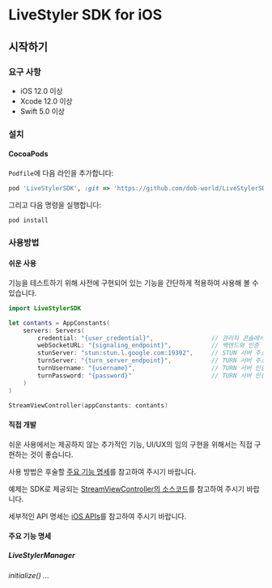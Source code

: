 # LiveStyler SDK for iOS

## 시작하기

### 요구 사항

*   iOS 12.0 이상
*   Xcode 12.0 이상
*   Swift 5.0 이상

### 설치

#### CocoaPods

`Podfile`에 다음 라인을 추가합니다:

```ruby
pod 'LiveStylerSDK', :git => 'https://github.com/dob-world/LiveStylerSDKiOS.git', :tag => '0.0.1'
```

그리고 다음 명령을 실행합니다:

```bash
pod install
```

### 사용방법

#### 쉬운 사용

기능을 테스트하기 위해 사전에 구현되어 있는 기능을 간단하게 적용하여 사용해 볼 수 있습니다.

```swift
import LiveStylerSDK

let contants = AppConstants(
    servers: Servers(
        credential: "{user_credential}",                // 관리자 콘솔에서 발급한 Access Token
        webSocketURL: "{signaling_endpoint}",           // 백엔드와 인증 정보를 주고 받는 시그널 채널 엔드포인트 주소
        stunServer: "stun:stun.l.google.com:19302",     // STUN 서버 주소
        turnServer: "{turn_server_endpoint}",           // TURN 서버 주소
        turnUsername: "{username}",                     // TURN 서버 인증 정보
        turnPassword: "{password}"                      // TURN 서버 인증 정보
    )
)

StreamViewController(appConstants: contants)
```

#### 직접 개발

쉬운 사용에서는 제공하지 않는 추가적인 기능, UI/UX의 임의 구현을 위해서는 직접 구현하는 것이 좋습니다.

사용 방법은 후술할 [주요 기능 명세](#주요-기능-명세)를 참고하여 주시기 바랍니다.

예제는 SDK로 제공되는 [StreamViewController의 소스코드](ios-streamviewcontroller.md)를 참고하여 주시기 바랍니다.


세부적인 API 명세는 [iOS APIs](reference-swift.md)를 참고하여 주시기 바랍니다.


#### 주요 기능 명세

##### LiveStylerManager

###### initialize() ...